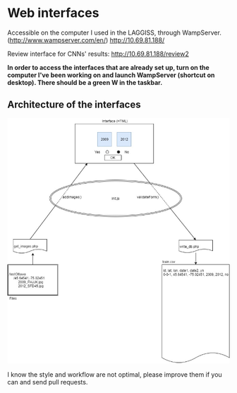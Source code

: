 # Web interfaces

Accessible on the computer I used in the LAGGISS, through WampServer. (http://www.wampserver.com/en/)
http://10.69.81.188/

Review interface for CNNs' results: http://10.69.81.188/review2

__In order to access the interfaces that are already set up, turn on the computer I've been working on and launch WampServer (shortcut on desktop). There should be a green W in the taskbar.__

## Architecture of the interfaces
![diagram](Explanatory%20diagram.jpg)

I know the style and workflow are not optimal, please improve them if you can and send pull requests.
